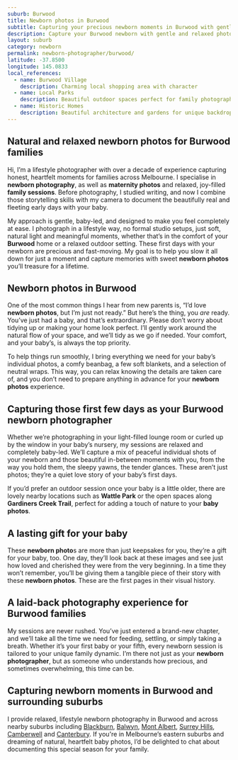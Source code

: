 ```yaml
---
suburb: Burwood
title: Newborn photos in Burwood
subtitle: Capturing your precious newborn moments in Burwood with gentle photography
description: Capture your Burwood newborn with gentle and relaxed photography. Newborn sessions are available in your home for maximum comfort and convenience.
layout: suburb
category: newborn
permalink: newborn-photographer/burwood/
latitude: -37.8500
longitude: 145.0833
local_references:
  - name: Burwood Village
    description: Charming local shopping area with character
  - name: Local Parks
    description: Beautiful outdoor spaces perfect for family photography
  - name: Historic Homes
    description: Beautiful architecture and gardens for unique backdrops
---
```


## Natural and relaxed newborn photos for Burwood families

Hi, I’m a lifestyle photographer with over a decade of experience capturing honest, heartfelt moments for families across Melbourne. I specialise in **newborn photography**, as well as **maternity photos** and relaxed, joy-filled **family sessions**. Before photography, I studied writing, and now I combine those storytelling skills with my camera to document the beautifully real and fleeting early days with your baby.

My approach is gentle, baby-led, and designed to make you feel completely at ease. I photograph in a lifestyle way, no formal studio setups, just soft, natural light and meaningful moments, whether that’s in the comfort of your **Burwood** home or a relaxed outdoor setting. These first days with your newborn are precious and fast-moving. My goal is to help you slow it all down for just a moment and capture memories with sweet **newborn photos** you’ll treasure for a lifetime.

## Newborn photos in Burwood

One of the most common things I hear from new parents is, “I’d love **newborn photos**, but I’m just not ready.” But here’s the thing, you _are_ ready. You’ve just had a baby, and that’s extraordinary. Please don’t worry about tidying up or making your home look perfect. I’ll gently work around the natural flow of your space, and we’ll tidy as we go if needed. Your comfort, and your baby’s, is always the top priority.

To help things run smoothly, I bring everything we need for your baby’s individual photos, a comfy beanbag, a few soft blankets, and a selection of neutral wraps. This way, you can relax knowing the details are taken care of, and you don’t need to prepare anything in advance for your **newborn photos** experience.

## Capturing those first few days as your Burwood newborn photographer

Whether we’re photographing in your light-filled lounge room or curled up by the window in your baby’s nursery, my sessions are relaxed and completely baby-led. We’ll capture a mix of peaceful individual shots of your newborn and those beautiful in-between moments with you, from the way you hold them, the sleepy yawns, the tender glances. These aren’t just photos; they’re a quiet love story of your baby’s first days.

If you’d prefer an outdoor session once your baby is a little older, there are lovely nearby locations such as **Wattle Park** or the open spaces along **Gardiners Creek Trail**, perfect for adding a touch of nature to your **baby photos**.

## A lasting gift for your baby

These **newborn photo**s are more than just keepsakes for you, they’re a gift for your baby, too. One day, they’ll look back at these images and see just how loved and cherished they were from the very beginning. In a time they won’t remember, you’ll be giving them a tangible piece of their story with these **newborn photos**. These are the first pages in their visual history.

## A laid-back photography experience for Burwood families

My sessions are never rushed. You’ve just entered a brand-new chapter, and we’ll take all the time we need for feeding, settling, or simply taking a breath. Whether it’s your first baby or your fifth, every newborn session is tailored to your unique family dynamic. I’m there not just as your **newborn photographer**, but as someone who understands how precious, and sometimes overwhelming, this time can be.

## Capturing newborn moments in Burwood and surrounding suburbs

I provide relaxed, lifestyle newborn photography in Burwood and across nearby suburbs including [Blackburn](newborn-photos/blackburn/), [Balwyn](newborn-photos/balwyn/), [Mont Albert](newborn-photos/mont-albert/), [Surrey Hills](newborn-photos/surrey-hills/), [Camberwell](newborn-photos/camberwell/) and [Canterbury](newborn-photos/canterbury/). If you're in Melbourne’s eastern suburbs and dreaming of natural, heartfelt baby photos, I’d be delighted to chat about documenting this special season for your family.
